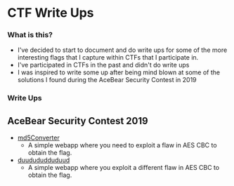 CTF Write Ups
=============

### What is this?
 - I've decided to start to document and do write ups for some of the more interesting flags that I capture within CTFs that I participate in.
 - I've participated in CTFs in the past and didn't do write ups
 - I was inspired to write some up after being mind blown at some of the solutions I found during the AceBear Security Contest in 2019

### Write Ups

## AceBear Security Contest 2019
 - [md5Converter](AceBear%20Security%20Contest%202019/md5Converter/README.md)
   - A simple webapp where you need to exploit a flaw in AES CBC to obtain the flag.
 - [duudududduduud](AceBear%20Security%20Contest%202019/duudududduduud/README.md)
   - A simple webapp where you exploit a different flaw in AES CBC to obtain the flag.

